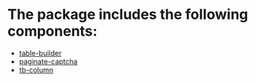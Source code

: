 # The package includes the following components:

* [table-builder](./table-builder.md)
* [paginate-captcha](./paginate-builder.md)
* [tb-column](./tb-column.md)